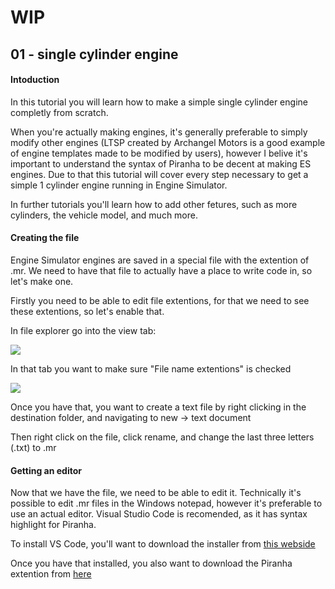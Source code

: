 # WIP

## 01 - single cylinder engine

#### Intoduction

In this tutorial you will learn how to make a simple single cylinder engine completly from scratch. 

When you're actually making engines, it's generally preferable to simply modify other engines (LTSP created by Archangel Motors is a good example of engine templates made to be modified by users), however I belive it's important to understand the syntax of Piranha to be decent at making ES engines. Due to that this tutorial will cover every step necessary to get a simple 1 cylinder engine running in Engine Simulator.

In further tutorials you'll learn how to add other fetures, such as more cylinders, the vehicle model, and much more.

#### Creating the file

Engine Simulator engines are saved in a special file with the extention of .mr. We need to have that file to actually have a place to write code in, so let's make one.

Firstly you need to be able to edit file extentions, for that we need to see these extentions, so let's enable that.

In file explorer go into the view tab:

![](C:\Users\borbg\AppData\Roaming\marktext\images\2024-06-09-02-14-55-image.png)

In that tab you want to make sure "File name extentions" is checked

![](C:\Users\borbg\AppData\Roaming\marktext\images\2024-06-09-02-15-23-image.png)

Once you have that, you want to create a text file by right clicking in the destination folder, and navigating to new -> text document

Then right click on the file, click rename, and change the last three letters (.txt) to .mr

#### Getting an editor

Now that we have the file, we need to be able to edit it. Technically it's possible to edit .mr files in the Windows notepad, however it's preferable to use an actual editor. Visual Studio Code is recomended, as it has syntax highlight for Piranha.

To install VS Code, you'll want to download the installer from [this webside](https://code.visualstudio.com/)

Once you have that installed, you also want to download the Piranha extention from [here](https://marketplace.visualstudio.com/items?itemName=EktoromSoftwareInc.piranha-extension)
